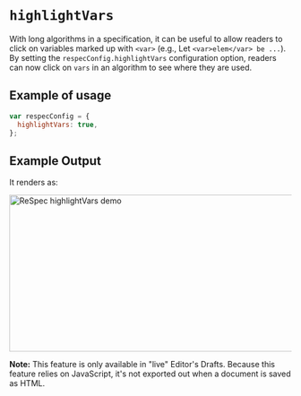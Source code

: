 # `highlightVars`

With long algorithms in a specification, it can be useful to allow readers to click on variables marked up with `<var>` (e.g., Let `<var>elem</var> be ...`). By setting the `respecConfig.highlightVars` configuration option, readers can now click on `vars` in an algorithm to see where they are used.

## Example of usage

```js "example": "Enable variable highlighting"
var respecConfig = {
  highlightVars: true,
};
```

## Example Output

It renders as:

<img loading="lazy" width="800" height="280" alt="ReSpec highlightVars demo" src="https://user-images.githubusercontent.com/8426945/39560796-c2bca160-4ebe-11e8-8b05-6e3ce25f5af4.gif">

**Note:** This feature is only available in "live" Editor's Drafts. Because this feature relies on JavaScript, it's not exported out when a document is saved as HTML.
